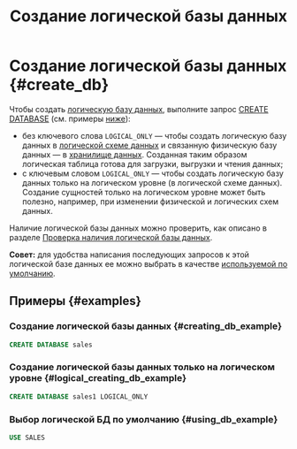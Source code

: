 ﻿---
layout: default
title: Создание логической базы данных
nav_order: 1
parent: Управление схемой данных
grand_parent: Работа с системой
has_children: false
---

# Создание логической базы данных {#create_db}

Чтобы создать [логическую базу данных](../../../overview/main_concepts/logical_db/logical_db.md), 
выполните запрос [CREATE DATABASE](../../../reference/sql_plus_requests/CREATE_DATABASE/CREATE_DATABASE.md) 
(см. примеры [ниже](#creating_db_example)):
* без ключевого слова `LOGICAL_ONLY` — чтобы создать логическую базу данных
  в [логической схеме данных](../../../overview/main_concepts/logical_schema/logical_schema.md) и
  связанную физическую базу данных — в [хранилище данных](../../../overview/main_concepts/data_storage/data_storage.md).
  Созданная таким образом логическая таблица готова для загрузки, выгрузки и чтения данных;
* с ключевым словом `LOGICAL_ONLY` — чтобы создать логическую базу данных только на логическом уровне
  (в логической схеме данных). Создание сущностей только на логическом уровне может быть полезно, например,
  при изменении физической и логических схем данных.

Наличие логической базы данных можно проверить, как описано в разделе [Проверка наличия логической базы данных](../entity_presence_check/entity_presence_check.md#db_check).

**Совет:** для удобства написания последующих запросов к этой логической базе данных ее можно выбрать 
в качестве [используемой по умолчанию](../../other_features/default_db_set-up/default_db_set-up.md).

## Примеры {#examples}

### Создание логической базы данных {#creating_db_example}

``` sql
CREATE DATABASE sales
```

### Создание логической базы данных только на логическом уровне {#logical_creating_db_example}

``` sql
CREATE DATABASE sales1 LOGICAL_ONLY
```

### Выбор логической БД по умолчанию {#using_db_example}

``` sql
USE SALES
```